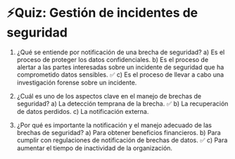 # ⚡️Quiz: Gestión de incidentes de seguridad

1. ¿Qué se entiende por notificación de una brecha de seguridad?
a) Es el proceso de proteger los datos confidenciales.
b) Es el proceso de alertar a las partes interesadas sobre un incidente de seguridad que ha comprometido datos sensibles. ✅
c) Es el proceso de llevar a cabo una investigación forense sobre un incidente.

2. ¿Cuál es uno de los aspectos clave en el manejo de brechas de seguridad?
a) La detección temprana de la brecha. ✅
b) La recuperación de datos perdidos.
c) La notificación externa.

3.  ¿Por qué es importante la notificación y el manejo adecuado de las brechas de seguridad?
a) Para obtener beneficios financieros.
b) Para cumplir con regulaciones de notificación de brechas de datos. ✅
c) Para aumentar el tiempo de inactividad de la organización.
